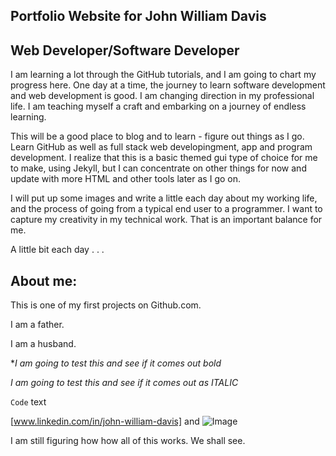 <h2>Portfolio Website for John William Davis</h2>
<h2>Web Developer/Software Developer</h2>

I am learning a lot through the GitHub tutorials, and I am going to chart my progress here. One day at a time, the journey to learn software development and web development is good. I am changing direction in my professional life. I am teaching myself a craft and embarking on a journey of endless learning.

This will be a good place to blog and to learn - figure out things as I go. Learn GitHub as well as full stack web developingment, app and program development. I realize that this is a basic themed gui type of choice for me to make, using Jekyll, but I can concentrate on other things for now and update with more HTML and other tools later as I go on.

I will put up some images and write a little each day about my working life, and the process of going from a typical end user to a programmer. I want to capture my creativity in my technical work. That is an important balance for me.

A little bit each day . . . 

<h2>About me:</h2>

This is one of my first projects on Github.com.

I am a father.

I am a husband.

**I am going to test this and see if it comes out bold*

_I am going to test this and see if it comes out as ITALIC_


`Code` text

[www.linkedin.com/in/john-william-davis] and ![Image](src)


I am still figuring how how all of this works. We shall see.


